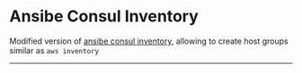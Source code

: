 Ansibe Consul Inventory
===================


 Modified version of [ansibe consul inventory](https://github.com/ansible/ansible/blob/devel/contrib/inventory/consul_io.py), allowing to create host groups similar as  `aws inventory`

----------
